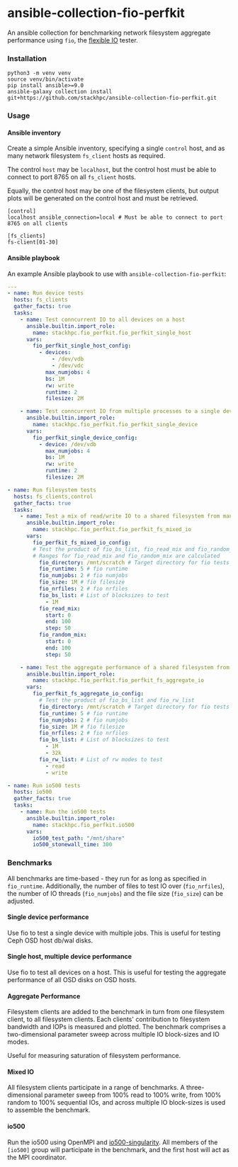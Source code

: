 # ansible-collection-fio-perfkit

An ansible collection for benchmarking network filesystem aggregate performance using `fio`, the [flexible IO](https://fio.readthedocs.io/en/latest/) tester.

### Installation

```
python3 -m venv venv
source venv/bin/activate
pip install ansible>=9.0
ansible-galaxy collection install git+https://github.com/stackhpc/ansible-collection-fio-perfkit.git
```

### Usage

#### Ansible inventory

Create a simple Ansible inventory, specifying a single `control` host, and as many network filesystem `fs_client` hosts as required. 

The control `host` may be `localhost`, but the control host must be able to connect to port 8765 on all `fs_client` hosts. 

Equally, the control host may be one of the filesystem clients, but output plots will be generated on the control host and must be retrieved.  

```
[control]
localhost ansible_connection=local # Must be able to connect to port 8765 on all clients

[fs_clients]
fs-client[01-30]
```

#### Ansible playbook
An example Ansible playbook to use with `ansible-collection-fio-perfkit`:
```yaml
---
- name: Run device tests
  hosts: fs_clients
  gather_facts: true
  tasks:
    - name: Test conncurrent IO to all devices on a host
      ansible.builtin.import_role:
        name: stackhpc.fio_perfkit.fio_perfkit_single_host
      vars:
        fio_perfkit_single_host_config:
          - devices:
              - /dev/vdb
              - /dev/vdc
            max_numjobs: 4
            bs: 1M
            rw: write
            runtime: 2
            filesize: 2M

    - name: Test conncurrent IO from multiple processes to a single device on a host
      ansible.builtin.import_role:
        name: stackhpc.fio_perfkit.fio_perfkit_single_device
      vars:
        fio_perfkit_single_device_config:
          - device: /dev/vdb
            max_numjobs: 4
            bs: 1M
            rw: write
            runtime: 2
            filesize: 2M

- name: Run filesystem tests
  hosts: fs_clients,control
  gather_facts: true
  tasks:
    - name: Test a mix of read/write IO to a shared filesystem from many clients
      ansible.builtin.import_role:
        name: stackhpc.fio_perfkit.fio_perfkit_fs_mixed_io
      vars:
        fio_perfkit_fs_mixed_io_config:
        # Test the product of fio_bs_list, fio_read_mix and fio_random_mix
        # Ranges for fio_read_mix and fio_random_mix are calculated
          fio_directory: /mnt/scratch # Target directory for fio tests
          fio_runtime: 5 # fio runtime
          fio_numjobs: 2 # fio numjobs
          fio_size: 1M # fio filesize
          fio_nrfiles: 2 # fio nrfiles
          fio_bs_list: # List of blocksizes to test
            - 1M
          fio_read_mix:
            start: 0
            end: 100
            step: 50
          fio_random_mix:
            start: 0
            end: 100
            step: 50

    - name: Test the aggregate performance of a shared filesystem from many clients
      ansible.builtin.import_role:
        name: stackhpc.fio_perfkit.fio_perfkit_fs_aggregate_io
      vars:
        fio_perfkit_fs_aggregate_io_config:
          # Test the product of fio_bs_list and fio_rw_list
          fio_directory: /mnt/scratch # Target directory for fio tests
          fio_runtime: 5 # fio runtime
          fio_numjobs: 2 # fio numjobs
          fio_size: 1M # fio filesize
          fio_nrfiles: 2 # fio nrfiles
          fio_bs_list: # List of blocksizes to test
            - 1M
            - 32k
          fio_rw_list: # List of rw modes to test
            - read
            - write

- name: Run io500 tests
  hosts: io500
  gather_facts: true
  tasks:
    - name: Run the io500 tests
      ansible.builtin.import_role:
        name: stackhpc.fio_perfkit.io500
      vars:
        io500_test_path: "/mnt/share"
        io500_stonewall_time: 300
```

### Benchmarks
All benchmarks are time-based - they run for as long as specified in `fio_runtime`. Additionally, the number of files to test IO over (`fio_nrfiles`), the number of IO threads (`fio_numjobs`) and the file size (`fio_size`) can be adjusted.

#### Single device performance
Use fio to test a single device with multiple jobs. This is useful for testing Ceph OSD host db/wal disks.

#### Single host, multiple device performance
Use fio to test all devices on a host. This is useful for testing the aggregate performance of all OSD disks on OSD hosts. 

#### Aggregate Performance
Filesystem clients are added to the benchmark in turn from one filesystem client, to all filesystem clients. Each clients' contribution to filesystem bandwidth and IOPs is measured and plotted. The benchmark comprises a two-dimensional parameter sweep across multiple IO block-sizes and IO modes.

Useful for measuring saturation of filesystem performance. 

#### Mixed IO
All filesystem clients participate in a range of benchmarks. A three-dimensional parameter sweep from 100% read to 100%
write, from 100% random to 100% sequential IOs, and across multiple IO block-sizes is used to assemble the benchmark.

#### io500
Run the io500 using OpenMPI and [io500-singularity](https://github.com/stackhpc/io500-singularity). All members of the
`[io500]` group will participate in the benchmark, and the first host will act as the MPI coordinator. 